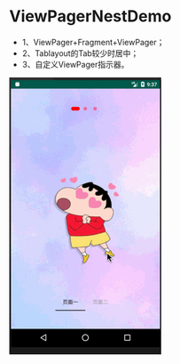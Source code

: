# ViewPagerNestDemo

- 1、ViewPager+Fragment+ViewPager；
- 2、Tablayout的Tab较少时居中；
- 3、自定义ViewPager指示器。

![](pic/demo.gif)